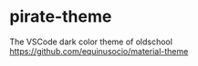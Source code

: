 # pirate-theme
The VSCode dark color theme of oldschool https://github.com/equinusocio/material-theme
